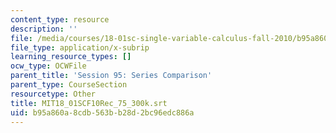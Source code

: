 ```yaml
---
content_type: resource
description: ''
file: /media/courses/18-01sc-single-variable-calculus-fall-2010/b95a860a8cdb563bb28d2bc96edc886a_MIT18_01SCF10Rec_75_300k.vtt
file_type: application/x-subrip
learning_resource_types: []
ocw_type: OCWFile
parent_title: 'Session 95: Series Comparison'
parent_type: CourseSection
resourcetype: Other
title: MIT18_01SCF10Rec_75_300k.srt
uid: b95a860a-8cdb-563b-b28d-2bc96edc886a
---
```

